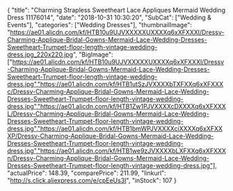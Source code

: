 {
	"title": "Charming Strapless Sweetheart Lace Appliques Mermaid Wedding Dress 11176014",
	"date": "2018-10-31 10:30:20",
	"SubCat": ["Wedding & Events"],
	"categories": ["Wedding Dresses"],
	"thumbnailImage": "https://ae01.alicdn.com/kf/HTB10u9UJVXXXXXUXXXXq6xXFXXXl/Dressv-Charming-Applique-Bridal-Gowns-Mermaid-Lace-Wedding-Dresses-Sweetheart-Trumpet-floor-length-vintage-wedding-dress.jpg_220x220.jpg",
	"BigImage": ["https://ae01.alicdn.com/kf/HTB10u9UJVXXXXXUXXXXq6xXFXXXl/Dressv-Charming-Applique-Bridal-Gowns-Mermaid-Lace-Wedding-Dresses-Sweetheart-Trumpet-floor-length-vintage-wedding-dress.jpg","https://ae01.alicdn.com/kf/HTB1utSzJVXXXXbTXFXXq6xXFXXXc/Dressv-Charming-Applique-Bridal-Gowns-Mermaid-Lace-Wedding-Dresses-Sweetheart-Trumpet-floor-length-vintage-wedding-dress.jpg","https://ae01.alicdn.com/kf/HTB1Zw1PJVXXXXcDXXXXq6xXFXXXL/Dressv-Charming-Applique-Bridal-Gowns-Mermaid-Lace-Wedding-Dresses-Sweetheart-Trumpet-floor-length-vintage-wedding-dress.jpg","https://ae01.alicdn.com/kf/HTB1bmWPJVXXXXciXXXXq6xXFXXXP/Dressv-Charming-Applique-Bridal-Gowns-Mermaid-Lace-Wedding-Dresses-Sweetheart-Trumpet-floor-length-vintage-wedding-dress.jpg","https://ae01.alicdn.com/kf/HTB1we9zJVXXXXbLXFXXq6xXFXXXn/Dressv-Charming-Applique-Bridal-Gowns-Mermaid-Lace-Wedding-Dresses-Sweetheart-Trumpet-floor-length-vintage-wedding-dress.jpg"],
	"actualPrice": 148.39,
	"comparePrice": 211.99,
	"linkurl": "http://s.click.aliexpress.com/e/cpEeUs3I",
	"inStock": 107
}
